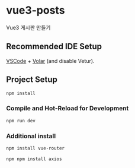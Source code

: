 # vue3-posts

Vue3 게시판 만들기

## Recommended IDE Setup

[VSCode](https://code.visualstudio.com/) + [Volar](https://marketplace.visualstudio.com/items?itemName=Vue.volar) (and disable Vetur).

## Project Setup

```sh
npm install
```

### Compile and Hot-Reload for Development

```sh
npm run dev
```

### Additional install

```sh
npm install vue-router
```

```sh
npm npm install axios
```
